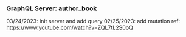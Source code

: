 ### GraphQL Server: author_book 
03/24/2023: init server and add query
02/25/2023: add mutation
ref: https://www.youtube.com/watch?v=ZQL7tL2S0oQ